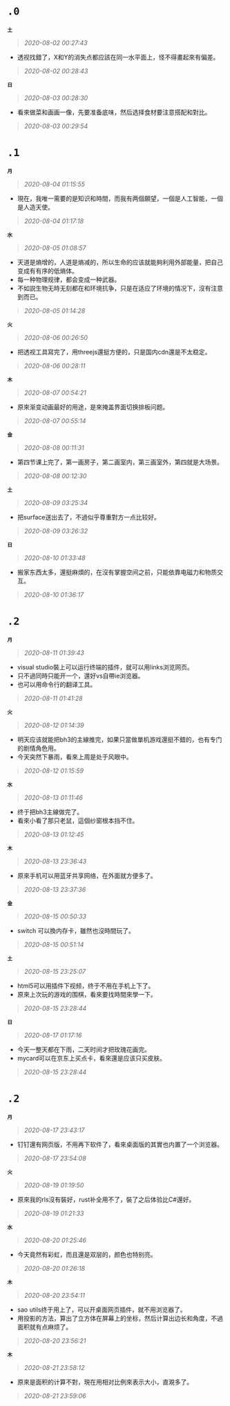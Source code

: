 **`.0`**
========
**`土`**
>*2020-08-02 00:27:43*
- 透视找錯了，X和Y的消失点都应該在同一水平面上，怪不得畫起來有偏差。
>*2020-08-02 00:28:43*

**`日`**
>*2020-08-03 00:28:30*
- 看來做菜和画画一像，先要准备底味，然后选择食材要注意搭配和對比。
>*2020-08-03 00:29:54*

**`.1`**
========
**`月`**
>*2020-08-04 01:15:55*
- 現在，我唯一需要的是知识和時間，而我有两個願望，一個是人工智能，一個是人造天使。
>*2020-08-04 01:17:18*

**`水`**
>*2020-08-05 01:08:57*
- 天道是熵增的，人道是熵减的，所以生命的应该就能夠利用外部能量，把自己变成有有序的低熵体。
- 每一种物理规律，都会变成一种武器。
- 不如説生物无時无刻都在和环境抗争，只是在适应了环境的情况下，沒有注意到而已。
>*2020-08-05 01:14:28*

**`火`**
>*2020-08-06 00:26:50*
- 把透视工具寫完了，用threejs還挺方便的，只是国内cdn還是不太稳定。
>*2020-08-06 00:28:11*

**`木`**
>*2020-08-07 00:54:21*
- 原來渐变动画最好的用途，是來掩盖界面切换排板问题。
>*2020-08-07 00:55:14*

**`金`**
>*2020-08-08 00:11:31*
- 第四节课上完了，第一画房子，第二画室内，第三画室外，第四就是大场景。
>*2020-08-08 00:12:30*

**`土`**
>*2020-08-09 03:25:34*
- 把surface送出去了，不過似乎尊重對方一点比较好。
>*2020-08-09 03:26:32*

**`日`**
>*2020-08-10 01:33:48*
- 搬家东西太多，還挺麻煩的，在沒有掌握空间之前，只能依靠电磁力和物质交互。
>*2020-08-10 01:36:17*

**`.2`**
========
**`月`**
>*2020-08-11 01:39:43*
- visual studio裝上可以运行终端的插件，就可以用links浏览网页。
- 只不過同時只能开一个，還好vs自帶ie浏览器。
- 也可以用命令行的翻译工具。
>*2020-08-11 01:41:28*

**`火`**
>*2020-08-12 01:14:39*
- 明天应该就能把bh3的主線推完，如果只當做單机游戏還挺不錯的，也有专门的剧情角色用。
- 今天突然下暴雨，看來上周是处于风眼中。
>*2020-08-12 01:15:59*

**`水`**
>*2020-08-13 01:11:46*
- 终于把bh3主線做完了。
- 看來小看了那只老鼠，這個纱窗根本挡不住。
>*2020-08-13 01:12:45*

**`木`**
>*2020-08-13 23:36:43*
- 原來手机可以用蓝牙共享网络，在外面就方便多了。
>*2020-08-13 23:37:36*

**`金`**
>*2020-08-15 00:50:33*
- switch 可以換内存卡，雖然也沒時間玩了。
>*2020-08-15 00:51:14*

**`土`**
>*2020-08-15 23:25:07*
- html5可以用插件下视频，终于不用在手机上下了。
- 原來上次玩的游戏的围棋，看來要找時間來學一下。
>*2020-08-15 23:28:44*

**`日`**
>*2020-08-17 01:17:16*
- 今天一整天都在下雨，二天时间才把玫瑰花画完。
- mycard可以在京东上买点卡，看來還是应该只买皮肤。
>*2020-08-15 23:28:44*

**`.2`**
========
**`月`**
>*2020-08-17 23:43:17*
- 钉钉還有网页版，不用再下软件了，看來桌面版的其實也内置了一个浏览器。
>*2020-08-17 23:54:08*

**`火`**
>*2020-08-19 01:19:50*
- 原來我的rls沒有裝好，rust补全用不了，裝了之后体验比C#還好。
>*2020-08-19 01:21:33*

**`水`**
>*2020-08-20 01:25:46*
- 今天竟然有彩虹，而且還是双层的，颜色也特别亮。
>*2020-08-20 01:26:18*

**`木`**
>*2020-08-20 23:54:11*
- sao utils终于用上了，可以开桌面网页插件，就不用浏览器了。
- 用投影的方法，算出了立方体在屏幕上的坐标，然后计算出边长和角度，不過面积就有点麻烦了。
>*2020-08-20 23:56:21*

**`木`**
>*2020-08-21 23:58:12*
- 原來是面积的计算不對，現在用相对比例來表示大小，直覌多了。
>*2020-08-21 23:59:06*
